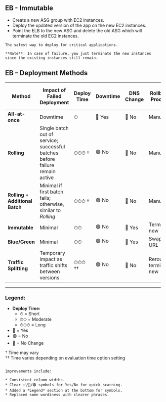 ## EB - Immutable
- Creats a new ASG group with EC2 instances.
- Deploy the updated version of the app on the new EC2 instances.
- Point the ELB to the new ASG and delete the old ASG which will terminate the old EC2 instances.

```
The safest way to deploy for critical applications.

**Note**: In case of failure, you just terminate the new instances since the existing instances still remain.
```

## EB – Deployment Methods

| **Method**                   | **Impact of Failed Deployment**                                            | **Deploy Time**       | **Downtime**   | **DNS Change**     | **Rollback Process**                | **Code Deployed to Instances** |
|-------------------------------|----------------------------------------------------------------------------|------------------------|----------------|--------------------|------------------------------------|---------------------------------|
| **All-at-once**              | Downtime                                                                   | ⏱                     | 🔴 Yes         | 🔷 No               | Manual                             | Existing                        |
| **Rolling**                  | Single batch out of service; successful batches before failure remain active | ⏱⏱⏱ †            | 🟢 No          | 🔷 No               | Manual                             | New + Existing                  |
| **Rolling + Additional Batch** | Minimal if first batch fails; otherwise, similar to *Rolling*             | ⏱⏱⏱ †            | 🟢 No          | 🔷 No               | Manual                             | New + Existing                  |
| **Immutable**                | Minimal                                                                    | ⏱⏱                   | 🟢 No          | 🔴 Yes             | Terminate new                      | New                             |
| **Blue/Green**               | Minimal                                                                    | ⏱⏱                   | 🟢 No          | 🔴 Yes             | Swap URL                           | New                             |
| **Traffic Splitting**        | Temporary impact as traffic shifts between versions                        | ⏱⏱⏱ ††          | 🟢 No          | 🔷 No               | Reroute & terminate new           | New                             |

---

### Legend:
- **Deploy Time:**
  - ⏱ = Short
  - ⏱⏱ = Moderate
  - ⏱⏱⏱ = Long
- 🔴 = Yes
- 🟢 = No
- 🔷 = No Change

† Time may vary  
†† Time varies depending on evaluation time option setting
```

Improvements include:

* Consistent column widths.
* Clear ✅/🔴/🟢 symbols for Yes/No for quick scanning.
* Added a *Legend* section at the bottom for symbols.
* Replaced some wordiness with clearer phrases.

